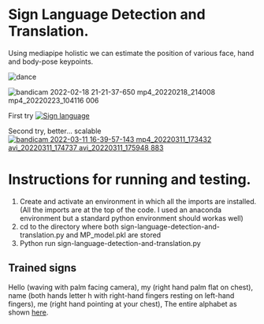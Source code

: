 # Sign Language Detection and Translation.
 Using mediapipe holistic we can estimate the position of various face, hand and body-pose keypoints.
 
![dance](https://user-images.githubusercontent.com/68475422/155277775-6f41e20a-4e85-499b-b37f-9711ec7239f0.gif)

![bandicam 2022-02-18 21-21-37-650 mp4_20220218_214008 mp4_20220223_104116 006](https://user-images.githubusercontent.com/68475422/155278423-fa1b081e-b393-40b6-ae47-94cc7fbfeb6f.png)

First try
 [![Sign language](https://user-images.githubusercontent.com/68475422/155279503-c5ada12b-a87a-416a-920b-79de0e633951.png)](https://youtu.be/AKNrkSKYvuY)
 
Second try, better... scalable
[![bandicam 2022-03-11 16-39-57-143 mp4_20220311_173432 avi_20220311_174737 avi_20220311_175948 883](https://user-images.githubusercontent.com/68475422/157896151-47838fbd-274e-4d96-831b-53ef3845e14a.png)](https://youtu.be/7fn5HuKR7D4)

# Instructions for running and testing.

1. Create and activate an environment in which all the imports are installed. (All the imports are at the top of the code. I used an anaconda environment but a standard python environment should workas well)
2. cd to the directory where both sign-language-detection-and-translation.py and MP_model.pkl are stored
3. Python run sign-language-detection-and-translation.py

## Trained signs 
Hello (waving with palm facing camera), my (right hand palm flat on chest), name (both hands letter h with right-hand fingers resting on left-hand fingers), me (right hand pointing at your chest), The entire alphabet as shown [here](https://www.youtube.com/watch?v=WNigt-vfTX0&t=5s).
